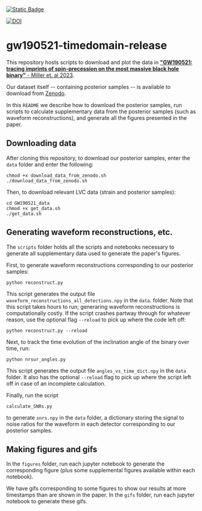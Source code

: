 [![Static Badge](https://img.shields.io/badge/arXiv-2310.01544-%23B31B1B)](https://doi.org/10.48550/arXiv.2310.01544)

[![DOI](https://zenodo.org/badge/DOI/10.5281/zenodo.8349582.svg)](https://doi.org/10.5281/zenodo.8349582)


# gw190521-timedomain-release

This repository hosts scripts to download and plot the data in [**"GW190521: tracing imprints of spin-precession on the most massive black hole binary"** - Miller et. al 2023](https://arxiv.org/abs/2310.01544).

Our dataset itself -- containing posterior samples -- is available to download from [Zenodo](https://doi.org/10.5281/zenodo.8349582).

In this `README` we describe how to download the posterior samples, run scripts to calculate supplementary data from the posterior samples (such as waveform reconstructions), and generate all the figures presented in the paper.

## Downloading data

After cloning this repository, to download our posterior samples, enter the `data` folder and enter the following: 
```
chmod +x download_data_from_zenodo.sh
./download_data_from_zenodo.sh
```

Then, to download relevant LVC data (strain and posterior samples): 
```
cd GW190521_data
chmod +x get_data.sh
./get_data.sh
```

## Generating waveform reconstructions, etc. 

The `scripts` folder holds all the scripts and notebooks necessary to generate all supplementary data used to generate the paper's figures. 

First, to generate waveform reconstructions corresponding to our posterior samples: 
```
python reconstruct.py
```
This script generates the output file `waveform_reconstructions_all_detections.npy` in the `data`. folder. 
Note that this script takes hours to run; generaring waveform reconstructions is computationally costly. 
If the script crashes partway through for whatever reason, use the optional flag `--reload` to pick up where the code left off: 
```
python reconstruct.py --reload
```

Next, to track the time evolution of the inclination angle of the binary over time, run: 
```
python nrsur_angles.py
```
This script generates the output file `angles_vs_time_dict.npy` in the `data` folder. It also has the optional `--reload` flag to pick up where the script left off in case of an incomplete calculation. 

Finally, run the script
```
calculate_SNRs.py
```
 to generate `snrs.npy` in the `data` folder, a dictionary storing the signal to noise ratios for the waveform in each detector corresponding to our posterior samples. 

## Making figures and gifs

In the `figures` folder, run each jupyter notebook to generate the corresponding figure (plus some supplemental figures available within each notebook). 

We have gifs corresponding to some figures to show our results at more timestamps than are shown in the paper. In the `gifs` folder, run each jupyter notebook to generate these gifs.

